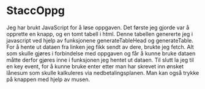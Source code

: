 # StaccOppg
Jeg har brukt JavaScript for å løse oppgaven. 
Det første jeg gjorde var å opprette en knapp, og en tomt tabell i html. Denne tabellen genererte jeg i javascript ved hjelp av funksjonene
generateTableHead og generateTable. For å hente ut dataen fra linken jeg fikk sendt av dere, brukte jeg fetch. Alt som skulle gjøres i forbindelse med oppgaven og 
får å kunne bruke dataen måtte derfor gjøres inne i funksjonen jeg hentet ut dataen. Til slutt la jeg til en key event, for å kunne bruke enter etter man har skrevet
inn ønsket lånesum som skulle kalkuleres via nedbetalingsplanen. Man kan også trykke på knappen med hjelp av musen. 
